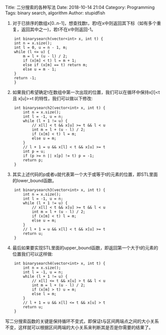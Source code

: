 Title: 二分搜索的各种写法
Date: 2018-10-14 21:04
Category: Programming
Tags: binary search, algorithm
Author: stupidfish

1. 对于已排序的数组x[0..n-1]，想查找数t，若t在x中则返回其下标（如有多个重复，返回其中之一)，若t不在x中则返回-1。
```
    int binarysearch(vector<int> x, int t) {
    int n = x.size();
    int l = 0, u = n - 1, m;
    while (l <= u) {
        m = l + (u - l) / 2;
        if (x[m] < t) l = m + 1;
        else if (x[m] == t) return m;
        else u = m - 1;
    }
    return -1;
    }
```

2. 如果我们希望确定t在数组中第一次出现的位置，我们可以在循环中保持x[l]<t 且 x[u]>=t 的特性，我们可以做以下修改:
```
    int binarysearch2(vector<int> x, int t) {
        int n = x.size();
        int l = -1, u = n;
        while (l + 1 != u) {
            // x[l] < t && x[u] >= t && l < u
            int m = l + (u - l) / 2;
            if (x[m] < t) l = m;
            else u = m;
        }
        // l + 1 = u && x[l] < t && x[u] >= t
        int p = u;
        if (p >= n || x[p] != t) p = -1;
        return p;
    }
```

3. 其实上述代码的p或者u就代表第一个大于或等于t的元素的位置，即STL里面的lower_bound函数。
```
    int binarysearch3(vector<int> x, int t) {
        int n = x.size();
        int l = -1, u = n;
        while (l + 1 != u) {
            // x[l] < t && x[u] >= t && l < u
            int m = l + (u - l) / 2;
            if (x[m] < t) l = m;
            else u = m;
        }
        // l + 1 = u && x[l] < t && x[u] >= t
        return u;
    }
```

4. 最后如果要实现STL里面的upper_bound函数，即返回第一个大于t的元素的位置我们可以这样做:
```
    int binarysearch4(vector<int> x, int t) {
        int n = x.size();
        int l = -1, u = n;
        while (l + 1 != u) {
            // x[l] <= t && x[u] > t && l < u
            int m = l + (u - l) / 2;
            if (x[m] > t) u = m;
            else l = m;
        }
        // l + 1 = u && x[l] <= t && x[u] > t
        return u;
    }
```
写二分搜索函数的关键是保持循环不变式，即保证t与区间两端点之间的大小关系不变，这样就可以根据区间两端的大小关系来判断其是否是你需要的结果了。